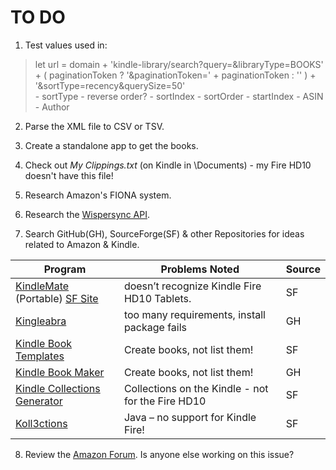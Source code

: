 # TO DO

1. Test values used in:  
  >  let url = domain + 'kindle-library/search?query=&libraryType=BOOKS' + ( paginationToken ? '&paginationToken=' + paginationToken : '' ) + '&sortType=recency&querySize=50'  
    - sortType - reverse order?
    - sortIndex
    - sortOrder
    - startIndex
    - ASIN
    - Author

2. Parse the XML file to CSV or TSV.  

3. Create a standalone app to get the books.  

4. Check out *My Clippings.txt* (on Kindle in <Drive>\Documents) - my Fire HD10 doesn't have this file!  

5. Research Amazon's FIONA system.  

6. Research the [Wispersync API](https://lolsborn.com/2010/10/11/read-sync/).  

7. Search GitHub(GH), SourceForge(SF) & other Repositories for ideas related to Amazon & Kindle.

| Program | Problems Noted | Source |  
| -------------- | ---------------- | -------------- |  
| [KindleMate](https://kmate.me/) (Portable) [SF Site](https://sourceforge.net/projects/kmate/) | doesn’t recognize Kindle Fire HD10 Tablets. | SF |   
| [Kingleabra](https://github.com/richardpeng/Kindelabra) | too many requirements, install package fails | GH | 
| [Kindle Book Templates](https://sourceforge.net/projects/html-template-amazon-kindle/) | Create books, not list them! | SF |  
| [Kindle Book Maker](https://github.com/barretlee/kindleBookMaker) | Create books, not list them! | GH |  
| [Kindle Collections Generator](https://sourceforge.net/projects/kindle-coll-gen/) | Collections on the Kindle - not for the Fire HD10 | SF |  
| [Koll3ctions](https://sourceforge.net/projects/koll3ctions/) | Java – no support for Kindle Fire! | SF |

8. Review the [Amazon Forum](https://www.amazonforum.com/). Is anyone else working on this issue?

